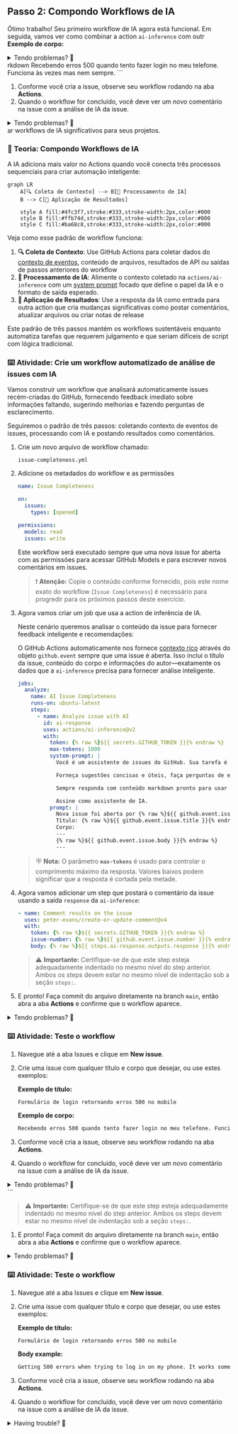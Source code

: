 ## Passo 2: Compondo Workflows de IA

Ótimo trabalho! Seu primeiro workflow de IA agora está funcional. Em seguida, vamos ver como combinar a action `ai-inference` com outr   **Exemplo de corpo:**<details>
<summary>Tendo problemas? 🤷</summary><br/>

- Se o workflow não executou, confirme que:
  - o workflow está no diretório `.github/workflows`
  - o trigger é `issues: [opened]` e você criou uma nova issue (não editou uma existente).
- Se o workflow falhou ao fazer parse, verifique se a indentação YAML está correta e se todos os campos obrigatórios estão presentes.
- Se o workflow falhou por qualquer motivo, por exemplo, porque estava incompleto ou formatado incorretamente, você precisará corrigi-lo e então abrir outra issue para acionar o workflow novamente.

</details>rkdown
   Recebendo erros 500 quando tento fazer login no meu telefone. Funciona às vezes mas nem sempre.
   ```

1. Conforme você cria a issue, observe seu workflow rodando na aba **Actions**.
1. Quando o workflow for concluído, você deve ver um novo comentário na issue com a análise de IA da issue.

<details>
<summary>Tendo problemas? 🤷</summary><br/>

- Se o workflow não executou, confirme que:
  - o workflow está no diretório `.github/workflows`
  - o trigger é `issues: [opened]` e você criou uma nova issue (não editou uma existente).
- Se o workflow falhou ao fazer parse, verifique se a indentação YAML está correta e se todos os campos obrigatórios estão presentes.
- Se o workflow falhou por qualquer motivo, por exemplo, porque estava incompleto ou formatado incorretamente, você precisará corrigi-lo e então abrir outra issue para acionar o workflow novamente.

</details>ar workflows de IA significativos para seus projetos.

### 📖 Teoria: Compondo Workflows de IA

A IA adiciona mais valor no Actions quando você conecta três processos sequenciais para criar automação inteligente:

```mermaid
graph LR
    A[🔍 Coleta de Contexto] --> B[🤖 Processamento de IA]
    B --> C[🚀 Aplicação de Resultados]

    style A fill:#4fc3f7,stroke:#333,stroke-width:2px,color:#000
    style B fill:#ffb74d,stroke:#333,stroke-width:2px,color:#000
    style C fill:#ba68c8,stroke:#333,stroke-width:2px,color:#000
```

Veja como esse padrão de workflow funciona:

1. **🔍 Coleta de Contexto**: Use GitHub Actions para coletar dados do [contexto de eventos](https://docs.github.com/en/actions/learn-github-actions/contexts#github-context), conteúdo de arquivos, resultados de API ou saídas de passos anteriores do workflow
1. **🤖 Processamento de IA**: Alimente o contexto coletado na `actions/ai-inference` com um [system prompt](https://github.com/actions/ai-inference#system-prompts) focado que define o papel da IA e o formato de saída esperado.
1. **🚀 Aplicação de Resultados**: Use a resposta da IA como entrada para outra action que cria mudanças significativas como postar comentários, atualizar arquivos ou criar notas de release

Este padrão de três passos mantém os workflows sustentáveis enquanto automatiza tarefas que requerem julgamento e que seriam difíceis de script com lógica tradicional.

### ⌨️ Atividade: Crie um workflow automatizado de análise de issues com IA

Vamos construir um workflow que analisará automaticamente issues recém-criadas do GitHub, fornecendo feedback imediato sobre informações faltando, sugerindo melhorias e fazendo perguntas de esclarecimento.

Seguiremos o padrão de três passos: coletando contexto de eventos de issues, processando com IA e postando resultados como comentários.

1. Crie um novo arquivo de workflow chamado:

   ```text
   issue-completeness.yml
   ```

1. Adicione os metadados do workflow e as permissões

   ```yaml
   name: Issue Completeness

   on:
     issues:
       types: [opened]

   permissions:
     models: read
     issues: write
   ```

   Este workflow será executado sempre que uma nova issue for aberta com as permissões para acessar GitHub Models e para escrever novos comentários em issues.

   > ❗ **Atenção:** Copie o conteúdo conforme fornecido, pois este nome exato do workflow (`Issue Completeness`) é necessário para progredir para os próximos passos deste exercício.

1. Agora vamos criar um job que usa a action de inferência de IA.

   Neste cenário queremos analisar o conteúdo da issue para fornecer feedback inteligente e recomendações:

   O GitHub Actions automaticamente nos fornece [contexto rico](https://docs.github.com/en/webhooks/webhook-events-and-payloads?actionType=opened#issues) através do objeto `github.event` sempre que uma issue é aberta. Isso inclui o título da issue, conteúdo do corpo e informações do autor—exatamente os dados que a `ai-inference` precisa para fornecer análise inteligente.

   ```yaml
   jobs:
     analyze:
       name: AI Issue Completeness
       runs-on: ubuntu-latest
       steps:
         - name: Analyze issue with AI
           id: ai-response
           uses: actions/ai-inference@v2
           with:
             token: {% raw %}${{ secrets.GITHUB_TOKEN }}{% endraw %}
             max-tokens: 1000
             system-prompt: |
               Você é um assistente de issues do GitHub. Sua tarefa é analisar issues recém-abertas para completude.

               Forneça sugestões concisas e úteis, faça perguntas de esclarecimento e identifique qualquer informação faltando que ajudaria a resolver a issue mais rapidamente.

               Sempre responda com conteúdo markdown pronto para usar (sem blocos de código) que pode ser postado diretamente como um comentário da issue.

               Assine como assistente de IA.
             prompt: |
               Nova issue foi aberta por {% raw %}${{ github.event.issue.user.login }}{% endraw %}
               Título: {% raw %}${{ github.event.issue.title }}{% endraw %}
               Corpo:
               ---
               {% raw %}${{ github.event.issue.body }}{% endraw %}
               ---
   ```

   > 🪧 **Nota:** O parâmetro **`max-tokens`** é usado para controlar o comprimento máximo da resposta. Valores baixos podem significar que a resposta é cortada pela metade.

1. Agora vamos adicionar um step que postará o comentário da issue usando a saída `response` da `ai-inference`:

   ```yaml
   - name: Comment results on the issue
     uses: peter-evans/create-or-update-comment@v4
     with:
       token: {% raw %}${{ secrets.GITHUB_TOKEN }}{% endraw %}
       issue-number: {% raw %}${{ github.event.issue.number }}{% endraw %}
       body: {% raw %}${{ steps.ai-response.outputs.response }}{% endraw %}

   ```

   > ⚠️ **Importante:** Certifique-se de que este step esteja adequadamente indentado no mesmo nível do step anterior. Ambos os steps devem estar no mesmo nível de indentação sob a seção `steps:`.

1. E pronto! Faça commit do arquivo diretamente na branch `main`, então abra a aba **Actions** e confirme que o workflow aparece.

<details>
<summary>Tendo problemas? 🤷</summary><br/>

- Se a action não aparece na aba **Actions**, verifique se você a colocou no diretório `.github/workflows/` com extensão `.yml`

</details>

### ⌨️ Atividade: Teste o workflow

1. Navegue até a aba Issues e clique em **New issue**.
1. Crie uma issue com qualquer título e corpo que desejar, ou use estes exemplos:

   **Exemplo de título:**

   ```text
   Formulário de login retornando erros 500 no mobile
   ```

   **Exemplo de corpo:**

   ```markdown
   Recebendo erros 500 quando tento fazer login no meu telefone. Funciona às vezes mas nem sempre.
   ```

1. Conforme você cria a issue, observe seu workflow rodando na aba **Actions**.
1. Quando o workflow for concluído, você deve ver um novo comentário na issue com a análise de IA da issue.

<details>
<summary>Tendo problemas? 🤷</summary><br/>

- Se o workflow não executou, confirme que:
  - o workflow está no diretório `.github/workflows`
  - o trigger é `issues: [opened]` e você criou uma nova issue (não editou uma existente).
- Se o workflow falhou ao fazer parse, verifique se a indentação YAML está correta e se todos os campos obrigatórios estão presentes.
- Se o workflow falhou por qualquer motivo, por exemplo, porque estava incompleto ou formatado incorretamente, você precisará corrigi-lo e então abrir outra issue para acionar o workflow novamente.

</details>   ```

   > ⚠️ **Importante:** Certifique-se de que este step esteja adequadamente indentado no mesmo nível do step anterior. Ambos os steps devem estar no mesmo nível de indentação sob a seção `steps:`.

1. E pronto! Faça commit do arquivo diretamente na branch `main`, então abra a aba **Actions** e confirme que o workflow aparece.

<details>
<summary>Tendo problemas? 🤷</summary><br/>

- Se a action não aparece na aba **Actions**, verifique se você a colocou no diretório `.github/workflows/` com extensão `.yml`

</details>

### ⌨️ Atividade: Teste o workflow

1. Navegue até a aba Issues e clique em **New issue**.
1. Crie uma issue com qualquer título e corpo que desejar, ou use estes exemplos:

   **Exemplo de título:**

   ```text
   Formulário de login retornando erros 500 no mobile
   ```

   **Body example:**

   ```markdown
   Getting 500 errors when trying to log in on my phone. It works sometimes but not always.
   ```

1. Conforme você cria a issue, observe seu workflow rodando na aba **Actions**.
1. Quando o workflow for concluído, você deve ver um novo comentário na issue com a análise de IA da issue.

<details>
<summary>Having trouble? 🤷</summary><br/>

- If the workflow didn’t run, confirm that:
  - the workflow is in `.github/workflows` directory
  - the trigger is `issues: [opened]` and you created a new issue (not edited an existing one).
- If the workflow failed to parse, check that the YAML indentation is correct and that all required fields are present.
- If the workflow failed for any reason, e.g because it was incomplete or incorrectly formatted, you will need to fix it and then open another issue to trigger the workflow again.

</details>
